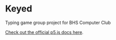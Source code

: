 # Keyed

Typing game group project for BHS Computer Club

[Check out the official p5.js docs here](https://p5js.org/reference/).


